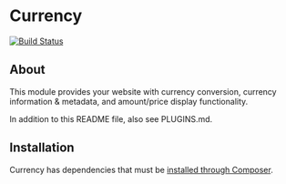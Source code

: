 # Currency
[![Build Status](https://travis-ci.org/bartfeenstra/drupal-currency.svg?branch=8.x-3.x)](https://travis-ci.org/bartfeenstra/drupal-currency)

## About
This module provides your website with currency conversion, currency 
information & metadata, and amount/price display functionality.

In addition to this README file, also see PLUGINS.md.

## Installation
Currency has dependencies that must be [installed through Composer](https://www.drupal.org/node/2627292).

